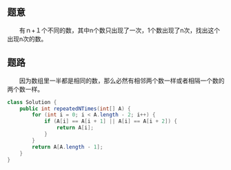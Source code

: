 ## 题意
　　有ｎ+１个不同的数，其中n个数只出现了一次，1个数出现了n次，找出这个出现n次的数。 
## 题路
　　因为数组里一半都是相同的数，那么必然有相邻两个数一样或者相隔一个数的两个数一样。
```java
class Solution {
    public int repeatedNTimes(int[] A) {
        for (int i = 0; i < A.length - 2; i++) {
            if (A[i] == A[i + 1] || A[i] == A[i + 2]) {
                return A[i];
            }
        }
        return A[A.length - 1];
    }
}
```